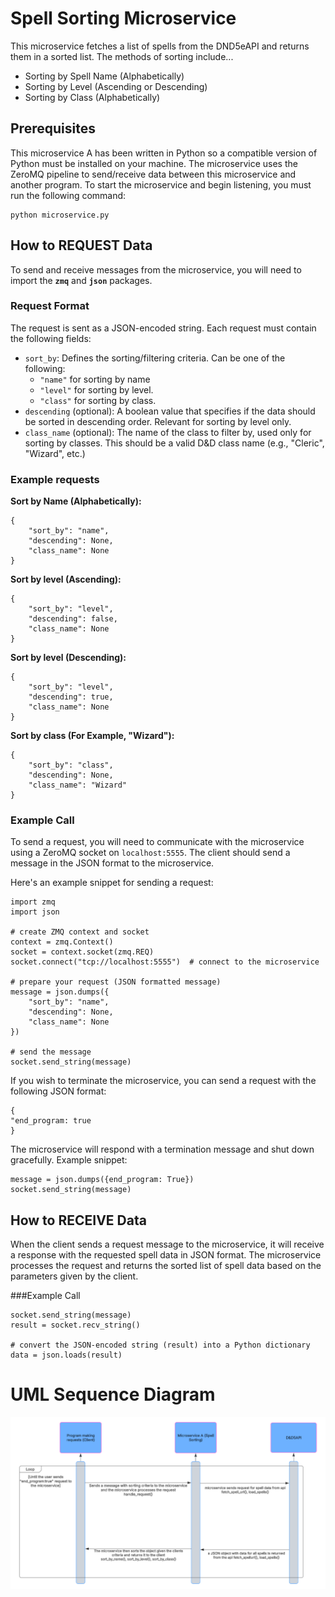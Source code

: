 # Spell Sorting Microservice
This microservice fetches a list of spells from the DND5eAPI and returns them in a sorted list. The methods of sorting include...
- Sorting by Spell Name (Alphabetically)
- Sorting by Level (Ascending or Descending)
- Sorting by Class (Alphabetically)

## Prerequisites
This microservice A has been written in Python so a compatible version of Python must be installed on your machine. The microservice uses the ZeroMQ pipeline to send/receive data between this microservice and 
another program. To start the microservice and begin listening, you must run the following command:
```
python microservice.py
```

## How to REQUEST Data
To send and receive messages from the microservice, you will need to import the **```zmq```** and **```json```** packages.

### Request Format
The request is sent as a JSON-encoded string. Each request must contain the following fields:
- ```sort_by```: Defines the sorting/filtering criteria. Can be one of the following:
  - ```"name"``` for sorting by name
  - ```"level"``` for sorting by level.
  - ```"class"``` for sorting by class.
- ```descending``` (optional): A boolean value that specifies if the data should be sorted in descending order. Relevant for sorting by level only.
- ```class_name``` (optional): The name of the class to filter by, used only for sorting by classes. This should be a valid D&D class name (e.g., "Cleric", "Wizard", etc.)

### Example requests

**Sort by Name (Alphabetically):**
```
{
    "sort_by": "name",
    "descending": None,
    "class_name": None
}
```
**Sort by level (Ascending):**
```
{
    "sort_by": "level",
    "descending": false,
    "class_name": None
}
```
**Sort by level (Descending):**
```
{
    "sort_by": "level",
    "descending": true,
    "class_name": None
}
```
**Sort by class (For Example, "Wizard"):**
```
{
    "sort_by": "class",
    "descending": None,
    "class_name": "Wizard"
}
```

### Example Call
To send a request, you will need to communicate with the microservice using a ZeroMQ socket on ```localhost:5555```. The client should send a message in the JSON format to the microservice.

Here's an example snippet for sending a request:
```
import zmq
import json

# create ZMQ context and socket
context = zmq.Context()
socket = context.socket(zmq.REQ)
socket.connect("tcp://localhost:5555")  # connect to the microservice

# prepare your request (JSON formatted message)
message = json.dumps({
    "sort_by": "name",
    "descending": None,
    "class_name": None
})

# send the message
socket.send_string(message)
```
If you wish to terminate the microservice, you can send a request with the following JSON format:
```
{
"end_program: true
}
```

The microservice will respond with a termination message and shut down gracefully.
Example snippet: 
```
message = json.dumps({end_program: True})
socket.send_string(message)
```

## How to RECEIVE Data
When the client sends a request message to the microservice, it will receive a response with the requested spell data in JSON format.
The microservice processes the request and returns the sorted list of spell data based on the parameters given by the client.

###Example Call
```
socket.send_string(message)
result = socket.recv_string()

# convert the JSON-encoded string (result) into a Python dictionary
data = json.loads(result)
```
# UML Sequence Diagram
![UML Diagram for Jamies Microservice A - Spell Sorting](https://github.com/mitch311111/CS361-Microservice_A/blob/main/UMLDiagram.png)

